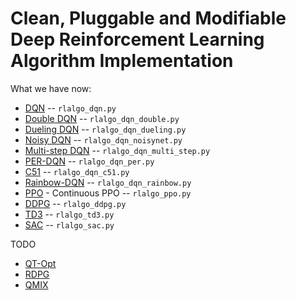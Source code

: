 # Clean, Pluggable and Modifiable Deep Reinforcement Learning Algorithm Implementation

What we have now:
- [DQN](https://arxiv.org/abs/1312.5602) -- ```rlalgo_dqn.py```
- [Double DQN](https://arxiv.org/abs/1509.06461) -- ``rlalgo_dqn_double.py``
- [Dueling DQN](https://arxiv.org/abs/1511.06581) -- ``rlalgo_dqn_dueling.py``
- [Noisy DQN](https://arxiv.org/abs/1706.10295) -- ``rlalgo_dqn_noisynet.py``
- [Multi-step DQN](https://link.springer.com/article/10.1007/BF00115009) -- ``rlalgo_dqn_multi_step.py``
- [PER-DQN](https://arxiv.org/abs/1511.05952) -- ``rlalgo_dqn_per.py``
- [C51](https://arxiv.org/abs/1707.06887) -- ``rlalgo_dqn_c51.py``
- [Rainbow-DQN](https://arxiv.org/abs/1710.02298) -- ``rlalgo_dqn_rainbow.py``
- [PPO](https://arxiv.org/abs/1707.06347) - Continuous PPO -- ```rlalgo_ppo.py```
- [DDPG](https://arxiv.org/abs/1509.02971) -- ```rlalgo_ddpg.py```
- [TD3](https://arxiv.org/abs/1802.09477)  -- ```rlalgo_td3.py```
- [SAC](https://arxiv.org/abs/1801.01290)  -- ```rlalgo_sac.py```

TODO

- [QT-Opt](https://arxiv.org/abs/1806.10293)
- [RDPG](https://rll.berkeley.edu/deeprlworkshop/papers/rdpg.pdf)
- [QMIX](https://arxiv.org/pdf/1803.11485.pdf)
